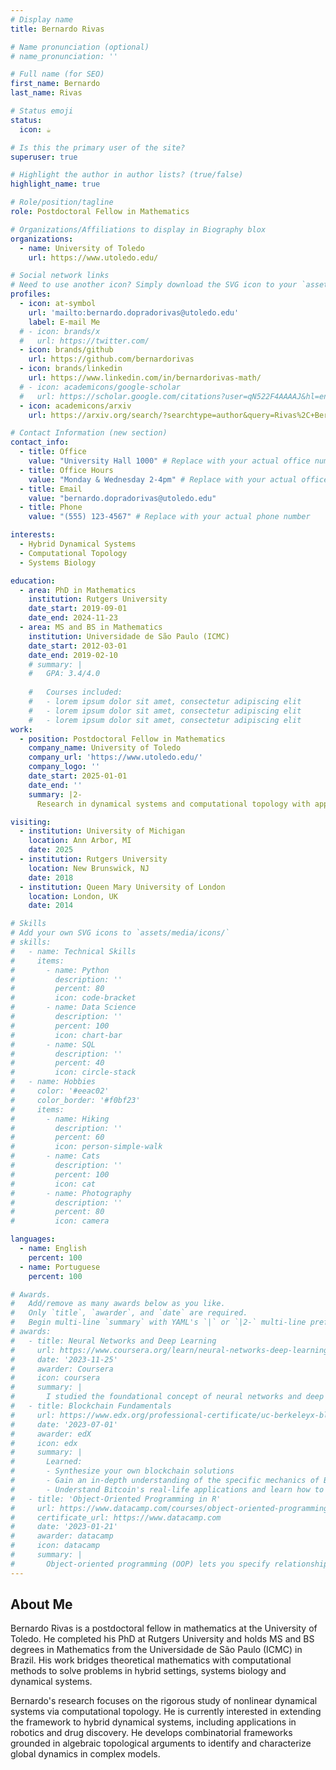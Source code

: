 ```yaml
---
# Display name
title: Bernardo Rivas

# Name pronunciation (optional)
# name_pronunciation: ''

# Full name (for SEO)
first_name: Bernardo
last_name: Rivas

# Status emoji
status:
  icon: ☕️

# Is this the primary user of the site?
superuser: true

# Highlight the author in author lists? (true/false)
highlight_name: true

# Role/position/tagline
role: Postdoctoral Fellow in Mathematics

# Organizations/Affiliations to display in Biography blox
organizations:
  - name: University of Toledo
    url: https://www.utoledo.edu/

# Social network links
# Need to use another icon? Simply download the SVG icon to your `assets/media/icons/` folder.
profiles:
  - icon: at-symbol
    url: 'mailto:bernardo.dopradorivas@utoledo.edu'
    label: E-mail Me
  # - icon: brands/x
  #   url: https://twitter.com/
  - icon: brands/github
    url: https://github.com/bernardorivas
  - icon: brands/linkedin
    url: https://www.linkedin.com/in/bernardorivas-math/
  # - icon: academicons/google-scholar
  #   url: https://scholar.google.com/citations?user=qN522F4AAAAJ&hl=en
  - icon: academicons/arxiv
    url: https://arxiv.org/search/?searchtype=author&query=Rivas%2C+Bernardo

# Contact Information (new section)
contact_info:
  - title: Office
    value: "University Hall 1000" # Replace with your actual office number
  - title: Office Hours
    value: "Monday & Wednesday 2-4pm" # Replace with your actual office hours
  - title: Email
    value: "bernardo.dopradorivas@utoledo.edu"
  - title: Phone
    value: "(555) 123-4567" # Replace with your actual phone number

interests:
  - Hybrid Dynamical Systems
  - Computational Topology
  - Systems Biology

education:
  - area: PhD in Mathematics
    institution: Rutgers University
    date_start: 2019-09-01
    date_end: 2024-11-23
  - area: MS and BS in Mathematics
    institution: Universidade de São Paulo (ICMC)
    date_start: 2012-03-01
    date_end: 2019-02-10
    # summary: |
    #   GPA: 3.4/4.0
      
    #   Courses included:
    #   - lorem ipsum dolor sit amet, consectetur adipiscing elit
    #   - lorem ipsum dolor sit amet, consectetur adipiscing elit
    #   - lorem ipsum dolor sit amet, consectetur adipiscing elit
work:
  - position: Postdoctoral Fellow in Mathematics
    company_name: University of Toledo
    company_url: 'https://www.utoledo.edu/'
    company_logo: ''
    date_start: 2025-01-01
    date_end: ''
    summary: |2-
      Research in dynamical systems and computational topology with applications to systems biology and robotics.

visiting:
  - institution: University of Michigan
    location: Ann Arbor, MI
    date: 2025
  - institution: Rutgers University
    location: New Brunswick, NJ
    date: 2018
  - institution: Queen Mary University of London
    location: London, UK
    date: 2014

# Skills
# Add your own SVG icons to `assets/media/icons/`
# skills:
#   - name: Technical Skills
#     items:
#       - name: Python
#         description: ''
#         percent: 80
#         icon: code-bracket
#       - name: Data Science
#         description: ''
#         percent: 100
#         icon: chart-bar
#       - name: SQL
#         description: ''
#         percent: 40
#         icon: circle-stack
#   - name: Hobbies
#     color: '#eeac02'
#     color_border: '#f0bf23'
#     items:
#       - name: Hiking
#         description: ''
#         percent: 60
#         icon: person-simple-walk
#       - name: Cats
#         description: ''
#         percent: 100
#         icon: cat
#       - name: Photography
#         description: ''
#         percent: 80
#         icon: camera

languages:
  - name: English
    percent: 100
  - name: Portuguese
    percent: 100

# Awards.
#   Add/remove as many awards below as you like.
#   Only `title`, `awarder`, and `date` are required.
#   Begin multi-line `summary` with YAML's `|` or `|2-` multi-line prefix and indent 2 spaces below.
# awards:
#   - title: Neural Networks and Deep Learning
#     url: https://www.coursera.org/learn/neural-networks-deep-learning
#     date: '2023-11-25'
#     awarder: Coursera
#     icon: coursera
#     summary: |
#       I studied the foundational concept of neural networks and deep learning. By the end, I was familiar with the significant technological trends driving the rise of deep learning; build, train, and apply fully connected deep neural networks; implement efficient (vectorized) neural networks; identify key parameters in a neural network's architecture; and apply deep learning to your own applications.
#   - title: Blockchain Fundamentals
#     url: https://www.edx.org/professional-certificate/uc-berkeleyx-blockchain-fundamentals
#     date: '2023-07-01'
#     awarder: edX
#     icon: edx
#     summary: |
#       Learned:
#       - Synthesize your own blockchain solutions
#       - Gain an in-depth understanding of the specific mechanics of Bitcoin
#       - Understand Bitcoin's real-life applications and learn how to attack and destroy Bitcoin, Ethereum, smart contracts and Dapps, and alternatives to Bitcoin's Proof-of-Work consensus algorithm
#   - title: 'Object-Oriented Programming in R'
#     url: https://www.datacamp.com/courses/object-oriented-programming-with-s3-and-r6-in-r
#     certificate_url: https://www.datacamp.com
#     date: '2023-01-21'
#     awarder: datacamp
#     icon: datacamp
#     summary: |
#       Object-oriented programming (OOP) lets you specify relationships between functions and the objects that they can act on, helping you manage complexity in your code. This is an intermediate level course, providing an introduction to OOP, using the S3 and R6 systems. S3 is a great day-to-day R programming tool that simplifies some of the functions that you write. R6 is especially useful for industry-specific analyses, working with web APIs, and building GUIs.
---
```


## About Me

Bernardo Rivas is a postdoctoral fellow in mathematics at the University of Toledo. He completed his PhD at Rutgers University and holds MS and BS degrees in Mathematics from the Universidade de São Paulo (ICMC) in Brazil. His work bridges theoretical mathematics with computational methods to solve problems in hybrid settings, systems biology and dynamical systems.

Bernardo's research focuses on the rigorous study of nonlinear dynamical systems via computational topology. He is currently interested in extending the framework to hybrid dynamical systems, including applications in robotics and drug discovery. He develops combinatorial frameworks grounded in algebraic topological arguments to identify and characterize global dynamics in complex models.
